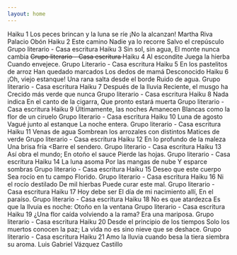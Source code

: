 ```yaml
---
layout: home
---
```


<teiHeader>
  <titleStmt>
    <title>SELECCIÓN DE HAIKUS</title>
  </titleStmt>
  
  <text>
  <body>
  <div type="haikus">
          <lg type="haiku" n="1">
            <head>Haiku 1</head>
     <l>Los <interp type="character">peces</interp> brincan</l>
     <l>y <seg type='personification'>la luna se ríe</seg></l>
     <l>¡No la alcanzan!</l> 
    <bibl><author>Martha Riva Palacio Obón</author></bibl>
   </lg>
   <lg type="haiku" n="2">
     <head>Haiku 2</head>
        <l>Este camino</l>
        <l><seg type='metaphor'>Nadie ya lo recorre</l>
        <l>Salvo el crepúsculo</seg></l>
      <bibl><author>Grupo literario - Casa escritura</author></bibl>
    </lg>
    <lg type="haiku" n="3">
      <head>Haiku 3</head>
        <l>Sin sol, sin agua,</l>
        <l>El <geogFeat>monte</geogFeat> nunca cambia</l>
        <Del ocre al verde</l>
      <bibl><author>Grupo literario - Casa escritura</author></bibl>
     </lg>
     <lg type="haiku" n="4">
       <head>Haiku 4</head>
         <l>Al escondite</l>
         <l>Juega la hierba</l>
         <l><seg type='metaphor'>Cuando envejece.</seg></l>
       <bibl><author>Grupo Literario - Casa escritura</author></bibl>
    </lg>
    <lg type="haiku" n="5">
      <head>Haiku 5</head>
        <l>En los pastelitos de arroz</l>
        <l>Han quedado marcados</l>
        <l>Los dedos de <rs type=person>mamá</rs></l>
      <bibl><author>Desconocido</author></bibl>
    </lg>
    <lg type="haiku" n="6">
      <head>Haiku 6</head>
        <l><seg type='apostrophe'>¡Oh, viejo estanque!</seg></l>
        <l>Una <interp type="character">rana</interp> salta desde el borde</l>
        <l>Ruido de agua.</l>
      <bibl><author>Grupo literario - Casa escritura</author></bibl>
    </lg>
    <lg type="haiku" n="7">
      <head>Haiku 7</head>
        <l>Después de la lluvia</l>
        <l>Reciente, el musgo ha</l>
        <l>Crecido <seg type='hyperbole'>más verde que nunca</seg></l>
      <bibl><author>Grupo literario - Casa escritura</author></bibl>
    </lg>
    <lg type="haiku" n="8">
     <head>Haiku 8</head>
       <l>Nada indica</l>
       <l>En el canto de la <interp type="character">cigarra</interp>,</l>
       <l>Que pronto estará muerta</l>
     <bibl><author>Grupo literario - Casa escritura</author></bibl>
    </lg>
    <lg type="haiku" n="9">
      <head>Haiku 9</head>
        <l>Últimamente, las noches</l>
        <l>Amanecen</l>
        <l><seg type='simil'>Blancas como la flor de un ciruelo</seg></l>
      <bibl><author>Grupo literario - Casa escritura</author></bibl>
    </lg>
    <lg type="haiku" n="10">
      <head>Haiku 10</head>
        <l><interp type="character">Luna de agosto</interp></l>
        <l>Vagué junto al estanque</l>
        <l><seg type='hyperbole'>La noche entera.</seg></l>
      <bibl><author>Grupo literario - Casa escritura</author></bibl>
    </lg>
    <lg type="haiku" n="11">
      <head>Haiku 11</head>
        <l><seg type=’metaphor’>Venas de agua</seg></l>
        <l>Sombrean los <geogFeat>arrozales</geogFeat> con distintos</l>
        <l>Matices de verde</l>
      <bibl><author>Grupo literario - Casa escritura</author></bibl>
    </lg>
    <lg type="haiku" n="12">
      <head>Haiku 12</head>
        <l>En lo profundo de la maleza</l>
        <l>Una brisa fría</l>
        <l><<seg type=’metaphor’>Barre el sendero.</seg></l>
      <bibl><author>Grupo literario - Casa escritura</author></bibl>
    </lg>
    <lg type="haiku" n="13">
      <head>Haiku 13</head>
        <l>Así obra el mundo;</l>
        <l>En otoño el <interp type=”character”>sauce</interp></l>
        <l>Pierde las hojas.</l>
      <bibl><author>Grupo literario - Casa escritura</author></bibl>
    </lg>
    <lg type="haiku" n="14">
      <head>Haiku 14</head>
        <l>La <interp type=”character”>luna</interp> asoma</l>
        <l>Por las mangas de nube</l>
        <l>Y <seg type=’metaphor’>esparce sombras</seg></l>
      <bibl><author>Grupo literario - Casa escritura</author></bibl>
    </lg>
    <lg type="haiku" n="15">
      <head>Haiku 15</head>
        <l><seg type=’apostrophe’>Deseo que este cuerpo</seg></l>
        <l><seg type='metaphor'>Sea rocío en tu campo</seg></l>
        <l>Florido.</l>
      <bibl><author>Grupo literario - Casa escritura</author></bibl>
    </lg>
    <lg type="haiku" n="16">
      <head>Haiku 16</head>
        <l>Ni el rocío destilado</l>
        <l><seg type=’hyperbole’>De mil hierbas</seg></l>
        <l>Puede curar este mal.</l>
      <bibl><author>Grupo literario - Casa escritura</author></bibl>
    </lg>
    <lg type="haiku" n="17">
      <head>Haiku 17</head>
        <l>Hoy debe ser</l>
        <l>El día de mi nacimiento allí,</l>
        <l><seg type=’metaphor’>En el paraíso.</seg></l>
      <bibl><author>Grupo literario - Casa escritura</author></bibl>
    </lg>
    <lg type="haiku" n="18">
      <head>Haiku 18</head>
        <l>No es que atardezca</l>
        <l>Es que <seg type=’metaphor’>la llvuia es noche:</seg></l>
        <l><seg type=’metaphor’>Otoño en la ventana</seg></l>
      <bibl><author>Grupo literario - Casa escritura</author></bibl>
    </lg>
    <lg type="haiku" n="19">
      <head>Haiku 19</head>
        <l>¿Una flor caída</l>
        <l>volviendo a la rama?</l>
        <l><seg type=’metaphor’>Era una mariposa.</seg></l>
      <bibl><author>Grupo literario - Casa escritura</author></bibl>
    </lg>
    <lg type="haiku" n="20">
      <head>Haiku 20</head>
        <l><seg type=’hyperbole’>Desde el principio de los tiempos</seg></l>
        <l>Solo los muertos conocen la paz;</l>
        <l><seg type=’metaphor’>La vida no es sino nieve que se deshace.</seg></l>
      <bibl><author>Grupo literario - Casa escritura</author></bibl>
    </lg>
    <lg type="haiku" n="21">
      <head>Haiku 21</head>
        <l>Amo la lluvia</l>
        <l><seg type=’metaphor’>cuando besa la tiera</seg></l>
        <l><seg type=’metaphor’>siembra su aroma.</seg></l>
      <bibl><author>Luis Gabriel Vázquez Castillo</bibl></author>
    </lg>
    
   </div>
</body>
</text>
</TEI>
   
    
    
      
      
    
    
        
        
    
      
          
        
      



